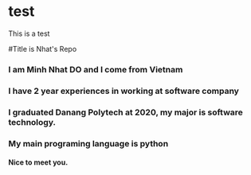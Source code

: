 # test
This is a test

#Title is Nhat's Repo

### I am **Minh Nhat DO** and I come from Vietnam
### I have 2 year experiences in working at software company
### I graduated Danang Polytech at 2020, my major is software technology.
### My main programing language is python

#### Nice to meet you.
